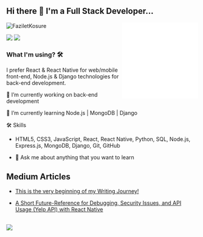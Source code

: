 ## Hi there 👋 I'm a Full Stack Developer...

<img src="animation_500_kd7ngokt.gif" alt="react-native" width=200 height=200 align="right">

<p align="left"> <img src="https://komarev.com/ghpvc/?username=FaziletKosure" alt="FaziletKosure" /> </p>

[![](https://img.shields.io/badge/linkedin-%230077B5.svg?&style=for-the-badge&logo=linkedin&logoColor=white)](https://www.linkedin.com/in/faziletkosure/)
[![](https://img.shields.io/badge/medium-%2312100E.svg?&style=for-the-badge&logo=medium&logoColor=white)](https://faziletkosure1.medium.com/)

<!-- <img src="./animation_500_kd7ngokt.gif" alt="react-native"  width=200 height=200 align="right"> -->

### What I'm using? 🛠

I prefer React & React Native for web/mobile front-end, Node.js & Django technologies for back-end development.
<br/>

🔭 I’m currently working on back-end development

🌱 I’m currently learning Node.js | MongoDB | Django

🛠 Skills<br/>

- HTML5, CSS3, JavaScript, React, React Native, Python, SQL, Node.js, Express.js, MongoDB, Django, Git, GitHub

- 💬 Ask me about anything that you want to learn

## Medium Articles

- [This is the very beginning of my Writing Journey!](https://faziletkosure1.medium.com/this-is-the-very-beginning-of-my-writing-journey-fc0edd3bae07)

- [A Short Future-Reference for Debugging, Security Issues, and API Usage (Yelp API) with React Native](https://faziletkosure1.medium.com/a-short-future-reference-for-debugging-security-issues-and-api-usage-yelp-api-with-react-native-b21e4dbcc15a)

<br>
<img src="https://github-readme-stats.vercel.app/api?username=FaziletKosure&show_icons=true&theme=tokyonight">
